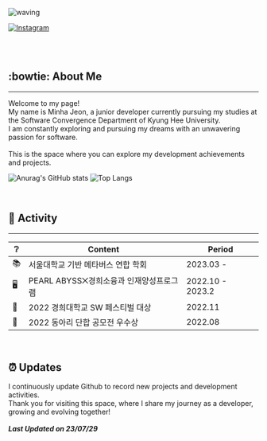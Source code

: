 <p align="center"> 

![waving](https://capsule-render.vercel.app/api?type=waving&height=200&text=I'm%20Minha&fontAlign=80&fontAlignY=40&fontSize=50&color=gradient)
</p>

<a href="https://www.instagram.com/mi_na._ri/" target="_blank">
    <img src="https://img.shields.io/badge/instagram-%23E4405F.svg?&style=for-the-badge&logo=instagram&logoColor=white&color=071A2C" alt="Instagram"/>
</a>

</br></br>
## :bowtie: About Me
-----
Welcome to my page! </br>
My name is Minha Jeon, a junior developer currently pursuing my studies at the Software Convergence Department of Kyung Hee University. </br>
I am constantly exploring and pursuing my dreams with an unwavering passion for software.</br>
</br>
This is the space where you can explore my development achievements and projects.</br>

![Anurag's GitHub stats](https://github-readme-stats.vercel.app/api?username=MINHA-J&show_icons=true)
![Top Langs](https://github-readme-stats.vercel.app/api/top-langs/?username=MINHA-J&layout=compact)

</br>

## 👊 Activity 
---------------
| ❔ | Content | Period |
| --- | --- | --- |
| 📚 | 서울대학교 기반 메타버스 연합 학회 <XREAL> | 2023.03 -  |
| 🖥️ | PEARL ABYSS⨉경희소융과 인재양성프로그램 | 2022.10 - 2023.2 |
| 🥇 | 2022 경희대학교 SW 페스티벌 대상 | 2022.11 |
| 🥈 | 2022 동아리 단합 공모전 우수상 | 2022.08 |

</br>

## ⏰ Updates

I continuously update Github to record new projects and development activities. </br>
Thank you for visiting this space, where I share my journey as a developer, growing and evolving together!</br>
</br>
***Last Updated on 23/07/29***
